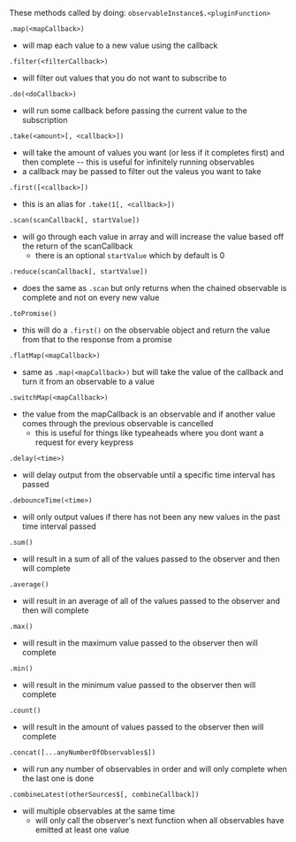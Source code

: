 These methods called by doing: `observableInstance$.<pluginFunction>`

`.map(<mapCallback>)` 

 - will map each value to a new value using the callback
    
`.filter(<filterCallback>)` 

- will filter out values that you do not want to subscribe to
    
`.do(<doCallback>)`

- will run some callback before passing the current value to the subscription
    
`.take(<amount>[, <callback>])` 

- will take the amount of values you want (or less if it completes first) and then complete -- this is useful for infinitely running observables
- a callback may be passed to filter out the valeus you want to take
    
`.first([<callback>])` 

 - this is an alias for `.take(1[, <callback>])`
    
`.scan(scanCallback[, startValue])` 

 - will go through each value in array and will increase the value based off the return of the scanCallback
    - there is an optional `startValue` which by default is 0
    
`.reduce(scanCallback[, startValue])` 

 - does the same as `.scan` but only returns when the chained observable is complete and not on every new value
 
 `.toPromise()`
 
 - this will do a `.first()` on the observable object and return the value from that to the response from a promise
 
 `.flatMap(<mapCallback>)`
 
 - same as `.map(<mapCallback>)` but will take the value of the callback and turn it from an observable to a value
 
 `.switchMap(<mapCallback>)`
 
 - the value from the mapCallback is an observable and if another value comes through the previous observable is cancelled
    - this is useful for things like typeaheads where you dont want a request for every keypress
    
`.delay(<time>)`

- will delay output from the observable until a specific time interval has passed

`.debounceTime(<time>)`

- will only output values if there has not been any new values in the past time interval passed

`.sum()`

- will result in a sum of all of the values passed to the observer and then will complete

`.average()`

- will result in an average of all of the values passed to the observer and then will complete

`.max()`

- will result in the maximum value passed to the observer then will complete

`.min()`

- will result in the minimum value passed to the observer then will complete

`.count()`

- will result in the amount of values passed to the observer then will complete

`.concat([...anyNumberOfObservables$])`

- will run any number of observables in order and will only complete when the last one is done

`.combineLatest(otherSources$[, combineCallback])`

- will multiple observables at the same time
    - will only call the observer's next function when all observables have emitted at least one value 
